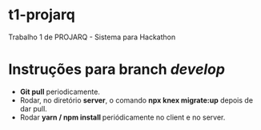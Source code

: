 # t1-projarq
Trabalho 1 de PROJARQ - Sistema para Hackathon

# Instruções para branch <i>develop</i>

- <b>Git pull</b> periodicamente.
- Rodar, no diretório <b>server</b>, o comando <b>npx knex migrate:up</b> depois de dar pull.
- Rodar <b>yarn / npm install </b> periódicamente no client e no server. 
